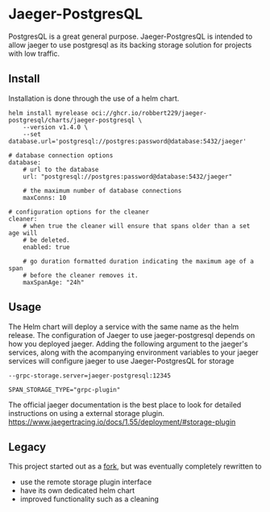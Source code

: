 # Jaeger-PostgresQL

PostgresQL is a great general purpose. Jaeger-PostgresQL is intended to allow jaeger
to use postgresql as its backing storage solution for projects with low traffic. 

## Install

Installation is done through the use of a helm chart. 

```
helm install myrelease oci://ghcr.io/robbert229/jaeger-postgresql/charts/jaeger-postgresql \
    --version v1.4.0 \
    --set database.url='postgresql://postgres:password@database:5432/jaeger'
```

```
# database connection options
database:
    # url to the database
    url: "postgresql://postgres:password@database:5432/jaeger" 
    
    # the maximum number of database connections 
    maxConns: 10 

# configuration options for the cleaner
cleaner:
    # when true the cleaner will ensure that spans older than a set age will
    # be deleted.
    enabled: true

    # go duration formatted duration indicating the maximum age of a span 
    # before the cleaner removes it.
    maxSpanAge: "24h" 
```

## Usage

The Helm chart will deploy a service with the same name as the helm release. 
The configuration of Jaeger to use jaeger-postgresql depends on how you 
deployed jaeger. Adding the following argument to the jaeger's services, along
with the acompanying environment variables to your jaeger services will 
configure jaeger to use Jaeger-PostgresQL for storage 

`--grpc-storage.server=jaeger-postgresql:12345`

`SPAN_STORAGE_TYPE="grpc-plugin"`

The official jaeger documentation is the best place to look for detailed instructions on using a external storage plugin. https://www.jaegertracing.io/docs/1.55/deployment/#storage-plugin

## Legacy

This project started out as a [fork](jozef-slezak/jaeger-postgresql), but was eventually completely rewritten to 
* use the remote storage plugin interface
* have its own dedicated helm chart
* improved functionality such as a cleaning
